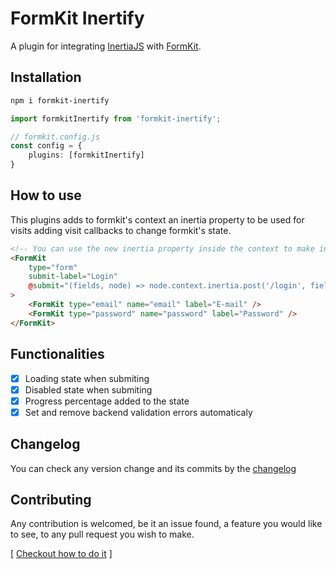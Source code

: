 # FormKit Inertify

A plugin for integrating [InertiaJS](https://inertiajs.com/) with [FormKit](https://github.com/formkit/formkit).

## Installation

```bash
npm i formkit-inertify
```

```ts
import formkitInertify from 'formkit-inertify';

// formkit.config.js
const config = {
    plugins: [formkitInertify]
}
```

## How to use

This plugins adds to formkit's context an inertia property to be used for visits adding visit callbacks to change formkit's state.

```html
<!-- You can use the new inertia property inside the context to make inertia visits -->
<FormKit
    type="form"
    submit-label="Login"
    @submit="(fields, node) => node.context.inertia.post('/login', fields)"
>
    <FormKit type="email" name="email" label="E-mail" />
    <FormKit type="password" name="password" label="Password" />
</FormKit>
```

## Functionalities

- [x] Loading state when submiting
- [x] Disabled state when submiting
- [x] Progress percentage added to the state
- [x] Set and remove backend validation errors automaticaly

## Changelog

You can check any version change and its commits by the [changelog](https://github.com/gustavofenilli/formkit-inertify/blob/main/CHANGELOG.md)

## Contributing

Any contribution is welcomed, be it an issue found, a feature you would like to see, to any pull request you wish to make.

[ [Checkout how to do it](https://github.com/GustavoFenilli/formkit-inertify/blob/main/CONTRIBUTING.md) ]
